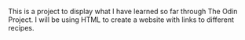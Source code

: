 This is a project to display what I have learned so far through The Odin Project. I will be using HTML to create a website with links to different recipes.